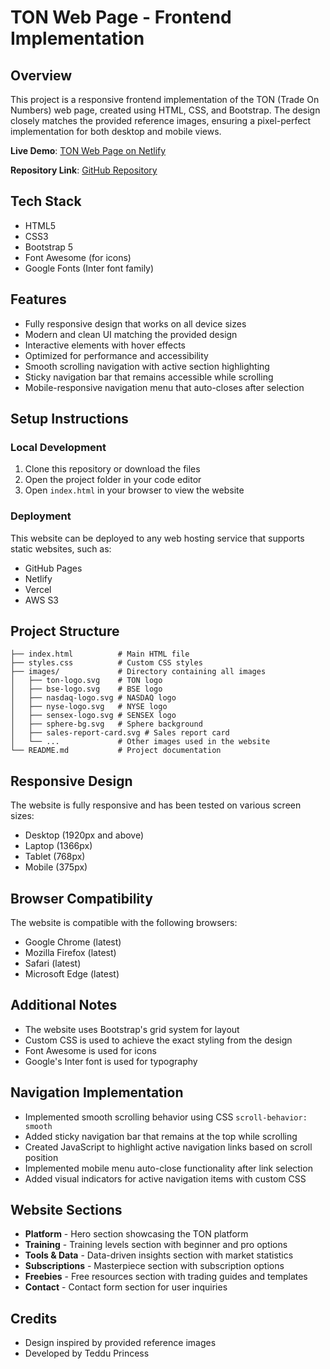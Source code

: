 # TON Web Page - Frontend Implementation

## Overview
This project is a responsive frontend implementation of the TON (Trade On Numbers) web page, created using HTML, CSS, and Bootstrap. The design closely matches the provided reference images, ensuring a pixel-perfect implementation for both desktop and mobile views.

**Live Demo**: [TON Web Page on Netlify](https://tonwebpagee.netlify.app/)

**Repository Link**: [GitHub Repository](https://github.com/PrincessTeddu/TON-WebPage)

## Tech Stack
- HTML5
- CSS3
- Bootstrap 5
- Font Awesome (for icons)
- Google Fonts (Inter font family)

## Features
- Fully responsive design that works on all device sizes
- Modern and clean UI matching the provided design
- Interactive elements with hover effects
- Optimized for performance and accessibility
- Smooth scrolling navigation with active section highlighting
- Sticky navigation bar that remains accessible while scrolling
- Mobile-responsive navigation menu that auto-closes after selection

## Setup Instructions

### Local Development
1. Clone this repository or download the files
2. Open the project folder in your code editor
3. Open `index.html` in your browser to view the website

### Deployment
This website can be deployed to any web hosting service that supports static websites, such as:
- GitHub Pages
- Netlify
- Vercel
- AWS S3

## Project Structure
```
├── index.html          # Main HTML file
├── styles.css          # Custom CSS styles
├── images/             # Directory containing all images
│   ├── ton-logo.svg    # TON logo
│   ├── bse-logo.svg    # BSE logo
│   ├── nasdaq-logo.svg # NASDAQ logo
│   ├── nyse-logo.svg   # NYSE logo
│   ├── sensex-logo.svg # SENSEX logo
│   ├── sphere-bg.svg   # Sphere background
│   ├── sales-report-card.svg # Sales report card
│   └── ...             # Other images used in the website
└── README.md           # Project documentation
```

## Responsive Design
The website is fully responsive and has been tested on various screen sizes:
- Desktop (1920px and above)
- Laptop (1366px)
- Tablet (768px)
- Mobile (375px)

## Browser Compatibility
The website is compatible with the following browsers:
- Google Chrome (latest)
- Mozilla Firefox (latest)
- Safari (latest)
- Microsoft Edge (latest)

## Additional Notes
- The website uses Bootstrap's grid system for layout
- Custom CSS is used to achieve the exact styling from the design
- Font Awesome is used for icons
- Google's Inter font is used for typography

## Navigation Implementation
- Implemented smooth scrolling behavior using CSS `scroll-behavior: smooth`
- Added sticky navigation bar that remains at the top while scrolling
- Created JavaScript to highlight active navigation links based on scroll position
- Implemented mobile menu auto-close functionality after link selection
- Added visual indicators for active navigation items with custom CSS

## Website Sections
- **Platform** - Hero section showcasing the TON platform
- **Training** - Training levels section with beginner and pro options
- **Tools & Data** - Data-driven insights section with market statistics
- **Subscriptions** - Masterpiece section with subscription options
- **Freebies** - Free resources section with trading guides and templates
- **Contact** - Contact form section for user inquiries


## Credits
- Design inspired by provided reference images
- Developed by Teddu Princess

